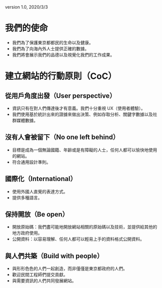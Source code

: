 version 1.0, 2020/3/3

# 我們的使命

* 我們為了保護東京都都民的生命以及健康。
* 我們為了向海內外人士提供正確的數據。
* 我們將會展示我們的品德以及視覺化我們的工作成果。


# 建立網站的行動原則（CoC）

## 從用戶角度出發（User perspective）

* 資訊只有在對人們傳達後才有意義。我們十分重視 UX（使用者體驗）。
* 我們使用基於統計出來的證據來做出決策、例如存取分析、關鍵字數據以及社群媒體數據。

## 沒有人會被留下（No one left behind）

* 目標是成為一個無論國籍、年齡或是有障礙的人士，任何人都可以愉快地使用的網站。
* 符合通用設計準則。

## 國際化（International）

* 使用外國人直覺的表達方式。
* 提供多種語言。

## 保持開放（Be open）

* 開放原始碼：我們盡可能地開放網站相關的原始碼以及技術，並提供給其他的地方政府使用。
* 公開資料：以容易理解、任何人都可以輕易上手的資料格式公開資料。

## 與人們共築（Build with people）

* 與形形色色的人們一起創造，而非僅僅是東京都政府的人們。
* 歡迎民間工程師們提交貢獻。
* 與需要資訊的人們共同發展網站。
